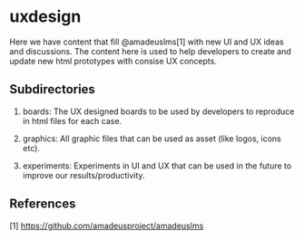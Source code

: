 # uxdesign

Here we have content that fill @amadeuslms[1] with new UI and UX ideas and discussions.
The content here is used to help developers to create and update new html prototypes with consise UX concepts.

## Subdirectories

1. boards: 
	The UX designed boards to be used by developers to reproduce in html files for each case.

2. graphics: 
	All graphic files that can be used as asset (like logos, icons etc).

3. experiments: 
	Experiments in UI and UX that can be used in the future to improve our results/productivity.

## References

[1] https://github.com/amadeusproject/amadeuslms